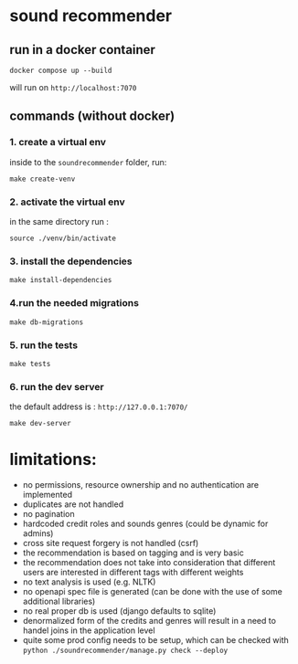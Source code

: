 # sound recommender
## run in a docker container
```
docker compose up --build
```
will run on `http://localhost:7070`
## commands (without docker)
### 1. create a virtual env
inside to the `soundrecommender` folder, run:

```
make create-venv
```

### 2. activate the virtual env

in the same directory run :
```
source ./venv/bin/activate
```

### 3. install the dependencies 
```
make install-dependencies
```

### 4.run the needed migrations

```
make db-migrations
```

### 5. run the tests

```
make tests
```

### 6. run the dev server
the default address is : `http://127.0.0.1:7070/`
```
make dev-server
```


# limitations:

* no permissions, resource ownership and no authentication are implemented
* duplicates are not handled
* no pagination
* hardcoded credit roles and sounds genres (could be dynamic for admins)
* cross site request forgery is not handled (csrf)
* the recommendation is based on tagging and is very basic
* the recommendation does not take into consideration that different users are interested in different tags with different weights
* no text analysis is used (e.g. NLTK)
* no openapi spec file is generated (can be done with the use of some additional libraries)
* no real proper db is used (django defaults to sqlite)
* denormalized form of the credits and genres will result in a need to  handel joins in the application level
* quite some prod config needs to be setup, which can be checked with `python ./soundrecommender/manage.py check --deploy`
